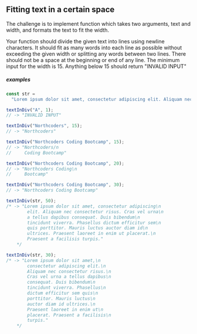## Fitting text in a certain space

The challenge is to implement function which takes two arguments, text and width, and formats the text to fit the width.

Your function should divide the given text into lines using newline characters. It should fit as many words into each line as possible without exceeding the given width or splitting any words between two lines. There should not be a space at the beginning or end of any line. The minimum input for the width is 15. Anything below 15 should return "INVALID INPUT"

##### examples

```javascript
const str =
  "Lorem ipsum dolor sit amet, consectetur adipiscing elit. Aliquam nec consectetur risus. Cras vel urna a tellus dapibus consequat. Duis bibendum tincidunt viverra. Phasellus dictum efficitur sem quis porttitor. Mauris luctus auctor diam id ultrices. Praesent laoreet in enim ut placerat. Praesent a facilisis turpis.";
```

```javascript
textInDiv("A", 1);
// -> "INVALID INPUT"
```

```javascript
textInDiv("Northcoders", 15);
// -> "Northcoders"
```

```javascript
textInDiv("Northcoders Coding Bootcamp", 15);
// -> "Northcoders/n
//     Coding Bootcamp"
```

```javascript
textInDiv("Northcoders Coding Bootcamp", 20);
// -> "Northcoders Coding\n
//     Bootcamp"
```

```javascript
textInDiv("Northcoders Coding Bootcamp", 30);
// -> "Northcoders Coding Bootcamp"
```

```javascript
textInDiv(str, 50);
/* -> "Lorem ipsum dolor sit amet, consectetur adipiscing\n
        elit. Aliquam nec consectetur risus. Cras vel urna\n
        a tellus dapibus consequat. Duis bibendum\n
        tincidunt viverra. Phasellus dictum efficitur sem\n
        quis porttitor. Mauris luctus auctor diam id\n 
        ultrices. Praesent laoreet in enim ut placerat.\n
        Praesent a facilisis turpis."
    */
```

```javascript
textInDiv(str, 30);
/* -> "Lorem ipsum dolor sit amet,\n
        consectetur adipiscing elit.\n
        Aliquam nec consectetur risus.\n
        Cras vel urna a tellus dapibus\n
        consequat. Duis bibendum\n
        tincidunt viverra. Phasellus\n
        dictum efficitur sem quis\n
        porttitor. Mauris luctus\n
        auctor diam id ultrices.\n
        Praesent laoreet in enim ut\n
        placerat. Praesent a facilisis\n
        turpis."
    */
```
